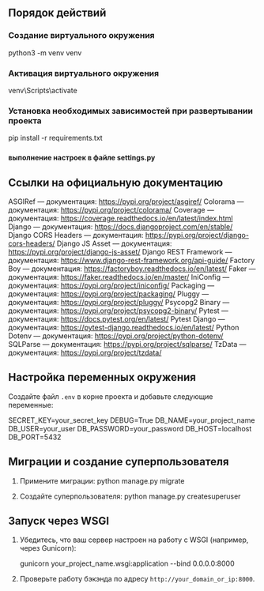 ## Порядок действий

### Создание виртуального окружения
python3 -m venv venv

### Активация виртуального окружения
venv\Scripts\activate

### Установка необходимых зависимостей при развертывании проекта
pip install -r requirements.txt


###

#### выполнение настроек в файле settings.py

## Ссылки на официальную документацию
ASGIRef — документация: https://pypi.org/project/asgiref/
Colorama — документация: https://pypi.org/project/colorama/
Coverage — документация: https://coverage.readthedocs.io/en/latest/index.html
Django — документация: https://docs.djangoproject.com/en/stable/
Django CORS Headers — документация: https://pypi.org/project/django-cors-headers/
Django JS Asset — документация: https://pypi.org/project/django-js-asset/
Django REST Framework — документация: https://www.django-rest-framework.org/api-guide/
Factory Boy — документация: https://factoryboy.readthedocs.io/en/latest/
Faker — документация: https://faker.readthedocs.io/en/master/
IniConfig — документация: https://pypi.org/project/iniconfig/
Packaging — документация: https://pypi.org/project/packaging/
Pluggy — документация: https://pypi.org/project/pluggy/
Psycopg2 Binary — документация: https://pypi.org/project/psycopg2-binary/
Pytest — документация: https://docs.pytest.org/en/latest/
Pytest Django — документация: https://pytest-django.readthedocs.io/en/latest/
Python Dotenv — документация: https://pypi.org/project/python-dotenv/
SQLParse — документация: https://pypi.org/project/sqlparse/
TzData — документация: https://pypi.org/project/tzdata/

## Настройка переменных окружения

Создайте файл `.env` в корне проекта и добавьте следующие переменные:

SECRET_KEY=your_secret_key
DEBUG=True
DB_NAME=your_project_name
DB_USER=your_user
DB_PASSWORD=your_password
DB_HOST=localhost
DB_PORT=5432

## Миграции и создание суперпользователя

1. Примените миграции:
   python manage.py migrate

2. Создайте суперпользователя:
   python manage.py createsuperuser

## Запуск через WSGI

1. Убедитесь, что ваш сервер настроен на работу с WSGI (например, через Gunicorn):

   gunicorn your_project_name.wsgi:application --bind 0.0.0.0:8000

2. Проверьте работу бэкэнда по адресу `http://your_domain_or_ip:8000`.